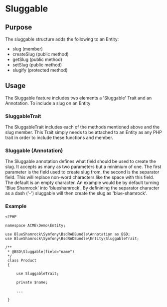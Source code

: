 # Sluggable

## Purpose

The sluggable structure adds the following to an Entity:  
 
 * slug       (member)
 * createSlug (public method)
 * getSlug    (public method)
 * setSlug    (public method)
 * slugify    (protected method)

## Usage

The Sluggable feature includes two elements a 'Sluggable' Trait and an 
Annotation. To include a slug on an Entity

### SluggableTrait

The SluggableTrait includes each of the methods mentioned above and the slug 
member. This Trait simply needs to be attached to an Entity as any PHP trait 
in order to include these functions and member.

### Sluggable (Annotation)

The Sluggable annotation defines what field should be used to create the slug. 
It accepts as many as two parameters but a minimium of one. The first parameter
is the field used to create slug from, the second is the separator field. This
will replace non-word characters like the space with this field. The default is
 an empty character. An example would be by default turning 'Blue Shamrock' 
into 'blueshamrock'. By definining the separator character as a dash ('-') 
sluggable will then create the slug as 'blue-shamrock'.


### Example

    <?PHP

    namespace ACME\Demo\Entity;

    use BlueShamrock\Symfony\BsdRADBundle\Annotation as BSD;
    use BlueShamrock\Symfony\BsdRADBundle\Entity\SluggableTrait;

    /**
     * @BSD\Sluggable(field="name")
     */
     class Product
     {

         use SluggableTrait;

         private $name;

         ...

     }


